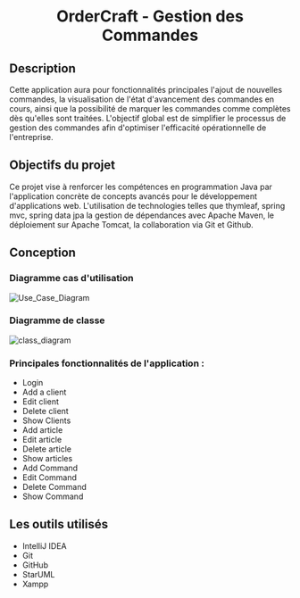 <h1 align="center">
  OrderCraft - Gestion des Commandes
</h1>

## Description
Cette application aura pour fonctionnalités principales l'ajout de nouvelles commandes, la visualisation de l'état d'avancement des commandes en cours, ainsi que la possibilité de marquer les commandes comme complètes dès qu'elles sont traitées. L'objectif global est de simplifier le processus de gestion des commandes afin d'optimiser l'efficacité opérationnelle de l'entreprise.
## Objectifs du projet
Ce projet vise à renforcer les compétences en programmation Java par l'application concrète de concepts avancés pour le développement d'applications web. L'utilisation de technologies telles que thymleaf, spring mvc, spring data jpa la gestion de dépendances avec Apache Maven, le déploiement sur Apache Tomcat, la collaboration via Git et Github.

## Conception
### Diagramme cas d'utilisation
![Use_Case_Diagram](https://github.com/hasnaou/orderspring/assets/102745014/1a44efac-fcf3-4bb6-9224-e15d87d5961c)


### Diagramme de classe
![class_diagram](https://github.com/hasnaou/orderspring/assets/102745014/b06e348c-dbe5-481a-bd70-5df8b48146e4)


### Principales fonctionnalités de l'application :
- Login
- Add a client
- Edit client
- Delete client
- Show Clients
- Add article
- Edit article
- Delete article
- Show articles
- Add Command
- Edit Command
- Delete Command
- Show Command


## Les outils utilisés <a name = "outils-utilisés"></a>
- IntelliJ IDEA
- Git
- GitHub
- StarUML
- Xampp
